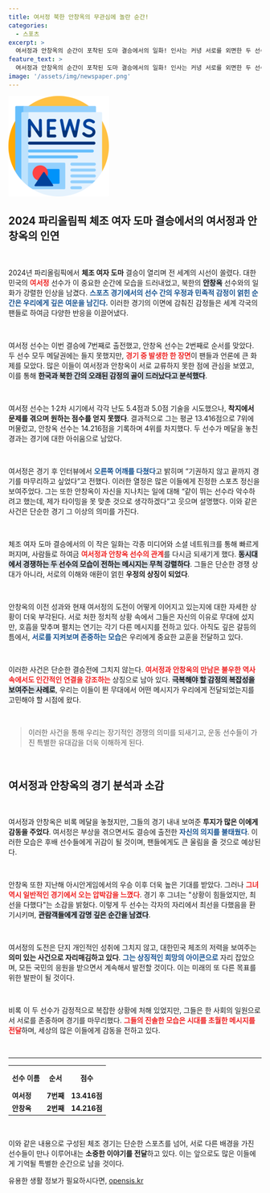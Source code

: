 ```yaml
---
title: 여서정 북한 안창옥의 무관심에 놀란 순간!
categories:
  - 스포츠
excerpt: >
  여서정과 안창옥의 순간이 포착된 도마 결승에서의 일화! 인사는 커녕 서로를 외면한 두 선수의 모습이 깊은 감정을 일으킵니다. 과연 이 장면이 전하는 메시지는 무엇일까요? 클릭해서 확인해보세요!
feature_text: >
  여서정과 안창옥의 순간이 포착된 도마 결승에서의 일화! 인사는 커녕 서로를 외면한 두 선수의 모습이 깊은 감정을 일으킵니다. 과연 이 장면이 전하는 메시지는 무엇일까요? 클릭해서 확인해보세요!
image: '/assets/img/newspaper.png'
---
```


<p><img src="/assets/img/newspaper.png" alt="kimp 속보" /></p>

<h2 data-ke-size="size26">2024 파리올림픽 체조 여자 도마 결승에서의 여서정과 안창옥의 인연</h2>

<p data-ke-size="size16">&nbsp;</p>

<p>2024년 파리올림픽에서 <b>체조 여자 도마</b> 결승이 열리며 전 세계의 시선이 쏠렸다. 대한민국의 <b><span style="color: #ee2323;">여서정</span></b> 선수가 이 중요한 순간에 모습을 드러내었고, 북한의 <b><span style="background-color: #21538527;">안창옥</span></b> 선수와의 일화가 강렬한 인상을 남겼다. <b><span style="color: #1a5490;">스포츠 경기에서의 선수 간의 우정과 민족적 감정이 얽힌 순간은 우리에게 깊은 여운을 남긴다.</span></b> 이러한 경기의 이면에 감춰진 감정들은 세계 각국의 팬들로 하여금 다양한 반응을 이끌어냈다.</p>

<p data-ke-size="size16">&nbsp;</p>

<p>여서정 선수는 이번 결승에 7번째로 출전했고, 안창옥 선수는 2번째로 순서를 맞았다. 두 선수 모두 메달권에는 들지 못했지만, <b><span style="color: #ee2323;">경기 중 발생한 한 장면</span></b>이 팬들과 언론에 큰 화제를 모았다. 많은 이들이 여서정과 안창옥이 서로 교류하지 못한 점에 관심을 보였고, 이를 통해 <b><span style="background-color: #21538527;">한국과 북한 간의 오래된 감정의 골이 드러났다고 분석했다</span></b>.</p>

<p data-ke-size="size16">&nbsp;</p>

<p>여서정 선수는 1·2차 시기에서 각각 난도 5.4점과 5.0점 기술을 시도했으나, <b>착지에서 문제를 겪으며 원하는 점수를 얻지 못했다</b>. 결과적으로 그는 평균 13.416점으로 7위에 머물렀고, 안창옥 선수는 14.216점을 기록하며 4위를 차지했다. 두 선수가 메달을 놓친 경과는 경기에 대한 아쉬움으로 남았다. </p>

<p data-ke-size="size16">&nbsp;</p>

<p>여서정은 경기 후 인터뷰에서 <b><span style="color: #1a5490;">오른쪽 어깨를 다쳤다</span></b>고 밝히며 “기권하지 않고 끝까지 경기를 마무리하고 싶었다”고 전했다. 이러한 열정은 많은 이들에게 진정한 스포츠 정신을 보여주었다. 그는 또한 안창옥이 자신을 지나치는 일에 대해 “같이 뛰는 선수라 악수하려고 했는데, 제가 타이밍을 못 맞춘 것으로 생각하겠다”고 웃으며 설명했다. 이와 같은 사건은 단순한 경기 그 이상의 의미를 가진다.</p>

<p data-ke-size="size16">&nbsp;</p>

<p>체조 여자 도마 결승에서의 이 작은 일화는 각종 미디어와 소셜 네트워크를 통해 빠르게 퍼지며, 사람들로 하여금 <b><span style="color: #ee2323;">여서정과 안창옥 선수의 관계</span></b>를 다시금 되새기게 했다. <b><span style="background-color: #21538527;">동시대에서 경쟁하는 두 선수의 모습이 전하는 메시지는 무척 강렬하다</span></b>. 그들은 단순한 경쟁 상대가 아니라, 서로의 이해와 애환이 얽힌 <b>우정의 상징이 되었다</b>.</p>

<p data-ke-size="size16">&nbsp;</p>

<p>안창옥의 이전 성과와 현재 여서정의 도전이 어떻게 이어지고 있는지에 대한 자세한 상황이 더욱 부각된다. 서로 처한 정치적 상황 속에서 그들은 자신의 이유로 무대에 섰지만, 호흡을 맞추며 펼치는 연기는 각기 다른 메시지를 전하고 있다. 아직도 깊은 갈등의 틈에서, <b><span style="color: #1a5490;">서로를 지켜보며 존중하는 모습</span></b>은 우리에게 중요한 교훈을 전달하고 있다.</p>

<p data-ke-size="size16">&nbsp;</p>

<p>이러한 사건은 단순한 결승전에 그치지 않는다. <b><span style="color: #ee2323;">여서정과 안창옥의 만남은 불우한 역사 속에서도 인간적인 연결을 강조하는</span></b> 상징으로 남아 있다. <b><span style="background-color: #21538527;">극복해야 할 감정의 복잡성을 보여주는 사례로</span></b>, 우리는 이들이 뛴 무대에서 어떤 메시지가 우리에게 전달되었는지를 고민해야 할 시점에 왔다.</p>

<p data-ke-size="size16">&nbsp;</p>

<blockquote>
  <p>이러한 사건을 통해 우리는 장기적인 경쟁의 의미를 되새기고, 운동 선수들이 가진 특별한 유대감을 더욱 이해하게 된다.</p>
</blockquote>

<p data-ke-size="size16">&nbsp;</p>

<h2 data-ke-size="size26">여서정과 안창옥의 경기 분석과 소감</h2>

<p data-ke-size="size16">&nbsp;</p>

<p>여서정과 안창옥은 비록 메달을 놓쳤지만, 그들의 경기 내내 보여준 <b>투지가 많은 이에게 감동을 주었다</b>. 여서정은 부상을 겪으면서도 결승에 출전한 <b><span style="color: #1a5490;">자신의 의지를 불태웠다</span></b>. 이러한 모습은 후배 선수들에게 귀감이 될 것이며, 팬들에게도 큰 울림을 줄 것으로 예상된다.</p>

<p data-ke-size="size16">&nbsp;</p>

<p>안창옥 또한 지난해 아시안게임에서의 우승 이후 더욱 높은 기대를 받았다. 그러나 <b><span style="color: #ee2323;">그녀 역시 일반적인 경기에서 오는 압박감을 느꼈다</span></b>. 경기 후 그녀는 "상황이 힘들었지만, 최선을 다했다"는 소감을 밝혔다. 이렇게 두 선수는 각자의 자리에서 최선을 다했음을 환기시키며, <b><span style="background-color: #21538527;">관람객들에게 감명 깊은 순간을 남겼다</span></b>.</p>

<p data-ke-size="size16">&nbsp;</p>

<p>여서정의 도전은 단지 개인적인 성취에 그치지 않고, 대한민국 체조의 저력을 보여주는 <b>의미 있는 사건으로 자리매김하고 있다</b>. <b><span style="color: #1a5490;">그는 상징적인 희망의 아이콘으로</span></b> 자리 잡았으며, 모든 국민의 응원을 받으면서 계속해서 발전할 것이다. 이는 미래의 또 다른 목표를 위한 발판이 될 것이다.</p>

<p data-ke-size="size16">&nbsp;</p>

<p>비록 이 두 선수가 감정적으로 복잡한 상황에 처해 있었지만, 그들은 한 사회의 일원으로서 서로를 존중하며 경기를 마무리했다. <b><span style="color: #ee2323;">그들의 진솔한 모습은 시대를 초월한 메시지를 전달</span></b>하며, 세상의 많은 이들에게 감동을 전하고 있다.</p>

<p data-ke-size="size16">&nbsp;</p>

<hr>

<table style="border-collapse:collapse;">

<tr>
  <th style="text-align: left; height: 40px;"><b>선수 이름</b></th>
  <th style="text-align: center; height: 40px;"><b>순서</b></th>
  <th style="text-align: center; height: 40px;"><b>점수</b></th>
</tr>

<tr>
  <td style="text-align: left; height: 17px;"><b>여서정</b></td>
  <td style="text-align: center; height: 17px;"><b>7번째</b></td>
  <td style="text-align: center; height: 17px;"><b>13.416점</b></td>
</tr>

<tr>
  <td style="text-align: left; height: 17px;"><b>안창옥</b></td>
  <td style="text-align: center; height: 17px;"><b>2번째</b></td>
  <td style="text-align: center; height: 17px;"><b>14.216점</b></td>
</tr>

</table>

<p data-ke-size="size16">&nbsp;</p>

<p>이와 같은 내용으로 구성된 체조 경기는 단순한 스포츠를 넘어, 서로 다른 배경을 가진 선수들이 만나 이루어내는 <b>소중한 이야기를 전달</b>하고 있다. 이는 앞으로도 많은 이들에게 기억될 특별한 순간으로 남을 것이다.</p>
유용한 생활 정보가 필요하시다면, <a href="https://opensis.kr" rel="dofollow">opensis.kr</a>


